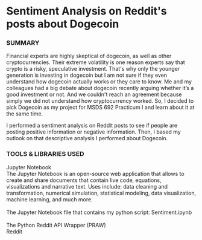 <h1>Sentiment Analysis on Reddit's posts about Dogecoin</h1>

<h3>SUMMARY</h3>
Financial experts are highly skeptical of dogecoin, as well as other cryptocurrencies. Their extreme volatility is one reason experts say that crypto is a risky, speculative investment. That's why only the younger generation is investing in dogecoin but I am not sure if they even understand how dogecoin actually works or they care to know. Me and my colleagues had a big debate about dogecoin recently arguing whether it’s a good investment or not. And we couldn't reach an agreement because simply we did not understand how cryptocurrency worked. So, I decided to pick Dogecoin as my project for MSDS 692 Practicum I and learn about it at the same time.
<p> I performed a sentiment analysis on Reddit posts to see if people are posting positive information or negative information. Then, I based my outlook on that descriptive analysis I performed about Dogecoin. 

</p>
<h3>TOOLS & LIBRARIES USED</h3>
Jupyter Notebook</br>
The Jupyter Notebook is an open-source web application that allows to create and share documents that contain live code, equations, visualizations and narrative text. Uses include: data cleaning and transformation, numerical simulation, statistical modeling, data visualization, machine learning, and much more.</br></br>
The Jupyter Notebook file that contains my python script: Sentiment.ipynb</br></br>
The Python Reddit API Wrapper (PRAW)</br>
Reddit 
